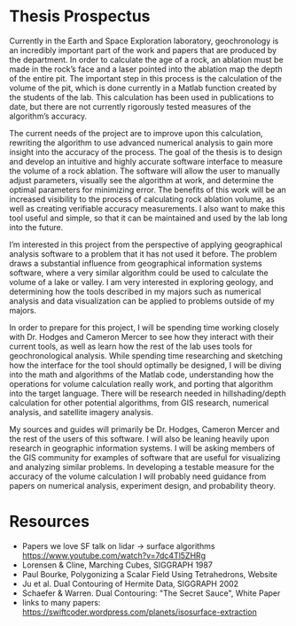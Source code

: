# Thesis Prospectus
Currently in the Earth and Space Exploration laboratory, geochronology is an incredibly important part of the work and papers that are produced by the department. In order to calculate the age of a rock, an ablation must be made in the rock’s face and a laser pointed into the ablation map the depth of the entire pit. The important step in this process is the calculation of the volume of the pit, which is done currently in a Matlab function created by the students of the lab. This calculation has been used in publications to date, but there are not currently rigorously tested measures of the algorithm’s accuracy.

The current needs of the project are to improve upon this calculation, rewriting the algorithm to use advanced numerical analysis to gain more insight into the accuracy of the process. The goal of the thesis is to design and develop an intuitive and highly accurate software interface to measure the volume of a rock ablation. The software will allow the user to manually adjust parameters, visually see the algorithm at work, and determine the optimal parameters for minimizing error. The benefits of this work will be an increased visibility to the process of calculating rock ablation volume, as well as creating verifiable accuracy measurements. I also want to make this tool useful and simple, so that it can be maintained and used by the lab long into the future.

I’m interested in this project from the perspective of applying geographical analysis software to a problem that it has not used it before. The problem draws a substantial influence from geographical information systems software, where a very similar algorithm could be used to calculate the volume of a lake or valley. I am very interested in exploring geology, and determining how the tools described in my majors such as numerical analysis and data visualization can be applied to problems outside of my majors.

In order to prepare for this project, I will be spending time working closely with Dr. Hodges and Cameron Mercer to see how they interact with their current tools, as well as learn how the rest of the lab uses tools for geochronological analysis. While spending time researching and sketching how the interface for the tool should optimally be designed, I will be diving into the math and algorithms of the Matlab code, understanding how the operations for volume calculation really work, and porting that algorithm into the target language. There will be research needed in hillshading/depth calculation for other potential algorithms, from GIS research, numerical analysis, and satellite imagery analysis.

My sources and guides will primarily be Dr. Hodges, Cameron Mercer and the rest of the users of this software. I will also be leaning heavily upon research in geographic information systems. I will be asking members of the GIS community for examples of software that are useful for visualizing and analyzing similar problems. In developing a testable measure for the accuracy of the volume calculation I will probably need guidance from papers on numerical analysis, experiment design, and probability theory.

# Resources

- Papers we love SF talk on lidar -> surface algorithms https://www.youtube.com/watch?v=7dc4Tl5ZHRg
- Lorensen & Cline, Marching Cubes, SIGGRAPH 1987
- Paul Bourke, Polygonizing a Scalar Field Using Tetrahedrons, Website
- Ju et al. Dual Contouring of Hermite Data, SIGGRAPH 2002
- Schaefer & Warren. Dual Contouring: "The Secret Sauce", White Paper
- links to many papers: https://swiftcoder.wordpress.com/planets/isosurface-extraction
